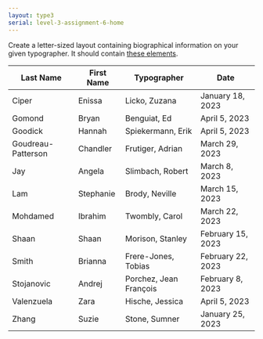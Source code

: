 ```yaml
---
layout: type3
serial: level-3-assignment-6-home
---
```

Create a letter-sized layout containing biographical information on your given typographer. It should contain [these elements](your-task.html).

| Last Name          | First Name | Typographer            | Date              |
|--------------------|------------|------------------------|-------------------|
| Ciper              | Enissa     | Licko, Zuzana          | January 18, 2023  |
| Gomond             | Bryan      | Benguiat, Ed           | April 5, 2023    |
| Goodick            | Hannah     | Spiekermann, Erik      | April 5, 2023    |
| Goudreau-Patterson | Chandler   | Frutiger, Adrian       | March 29, 2023    |
| Jay                | Angela     | Slimbach, Robert       | March 8, 2023     |
| Lam                | Stephanie  | Brody, Neville         | March 15, 2023    |
| Mohdamed           | Ibrahim    | Twombly, Carol         | March 22, 2023    |
| Shaan              | Shaan      | Morison, Stanley       | February 15, 2023 |
| Smith              | Brianna    | Frere-Jones, Tobias    | February 22, 2023 |
| Stojanovic         | Andrej     | Porchez, Jean François | February 8, 2023  |
| Valenzuela         | Zara       | Hische, Jessica        | April 5, 2023     |
| Zhang              | Suzie      | Stone, Sumner          | January 25, 2023  |
